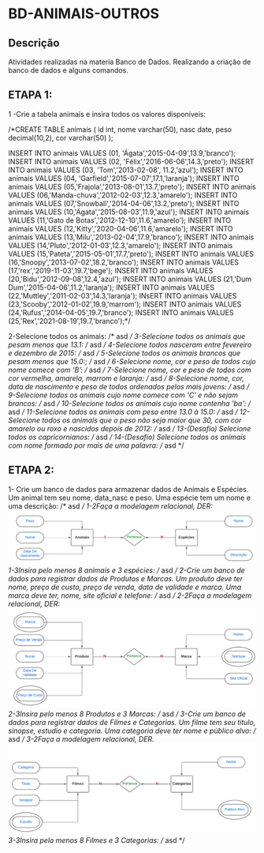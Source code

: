 # BD-ANIMAIS-OUTROS
## Descrição
Atividades realizadas na materia Banco de Dados.
Realizando a criação de banco de dados e alguns comandos.
## ETAPA 1:
1 -Crie a tabela animais e insira todos os valores disponíveis:

/*CREATE TABLE animais (
id int,
nome varchar(50),
nasc date,
peso decimal(10,2),
cor varchar(50)
);

INSERT INTO animais VALUES (01, 'Ágata','2015-04-09',13.9,'branco');
INSERT INTO animais VALUES (02, 'Félix','2016-06-06',14.3,'preto');
INSERT INTO animais VALUES (03, 'Tom','2013-02-08', 11.2,'azul');
INSERT INTO animais VALUES (04, 'Garfield','2015-07-07',17.1,'laranja');
INSERT INTO animais VALUES (05,'Frajola','2013-08-01',13.7,'preto');
INSERT INTO animais VALUES (06,'Manda-chuva','2012-02-03',12.3,'amarelo');
INSERT INTO animais VALUES (07,'Snowball','2014-04-06',13.2,'preto');
INSERT INTO animais VALUES (10,'Ágata','2015-08-03',11.9,'azul');
INSERT INTO animais VALUES (11,'Gato de Botas','2012-12-10',11.6,'amarelo');
INSERT INTO animais VALUES (12,'Kitty','2020-04-06',11.6,'amarelo');
INSERT INTO animais VALUES (13,'Milu','2013-02-04',17.9,'branco');
INSERT INTO animais VALUES (14,'Pluto','2012-01-03',12.3,'amarelo');
INSERT INTO animais VALUES (15,'Pateta','2015-05-01',17.7,'preto');
INSERT INTO animais VALUES (16,'Snoopy','2013-07-02',18.2,'branco');
INSERT INTO animais VALUES (17,'rex','2019-11-03',19.7,'bege');
INSERT INTO animais VALUES (20,'Bidu','2012-09-08',12.4,'azul');
INSERT INTO animais VALUES (21,'Dum Dum','2015-04-06',11.2,'laranja');
INSERT INTO animais VALUES (22,'Muttley','2011-02-03',14.3,'laranja');
INsERT INTO animais VALUES (23,'Scooby','2012-01-02',19.9,'marrom');
INSERT INTO animais VALUES (24,'Rufus','2014-04-05',19.7,'branco');
INSERT INTO animais VALUES (25,'Rex','2021-08-19',19.7,'branco');*/

2-Selecione todos os animais:
/* asd */
3-Selecione todos os animais que pesam menos que 13.1:
/* asd */
4-Selecione todos nasceram entre fevereiro e dezembro de 2015:
/* asd */
5-Selecione todos os animais brancos que pesam menos que 15.0:;
/* asd */
6-Selecione nome, cor e peso de todos cujo nome comece com ’B’:
/* asd */
7-Selecione nome, cor e peso de todos com cor vermelha, amarela, marrom e laranja:
/* asd */
8-Selecione nome, cor, data de nascimento e peso de todos ordenados pelos mais jovens:
/* asd */
9-Selecione todos os animais cujo nome comece com 'C' e não sejam brancos:
/* asd */
10-Selecione todos os animais cujo nome contenha 'ba':
/* asd */
11-Selecione todos os animais com peso entre 13.0 à 15.0:
/* asd */
12-Selecione todos os animais que o peso não seja maior que 30, com cor amarelo ou roxo e nascidos depois de 2012:
/* asd */
13-(Desafio) Selecione todos os capricornianos:
/* asd */
14-(Desafio) Selecione todos os animais com nome formado por mais de uma palavra:
/* asd */

## ETAPA 2:

1- Crie um banco de dados para armazenar dados de Animais e Espécies. Um animal tem seu nome, data_nasc e peso. Uma espécie tem um nome e uma descrição:
/* asd */
1-2Faça a modelagem relacional, DER:
![Etapa 1-2](https://github.com/Ig0rFA/BD-ANIMAIS-OUTROS/blob/main/BD-ANIMAIS-OUTROS/DER-ANIMAIS-ESPECIES.png)
1-3Insira pelo menos 8 animais e 3 espécies:
/* asd */
2-Crie um banco de dados para registrar dados de Produtos e Marcas. Um produto deve ter nome, preço de custo, preço de venda, data de validade e marca. Uma marca deve ter, nome, site oficial e telefone:
/* asd */
2-2Faça a modelagem relacional, DER:
![Etapa 2-2](https://github.com/Ig0rFA/BD-ANIMAIS-OUTROS/blob/main/BD-ANIMAIS-OUTROS/DER-PRODUTO-MARCA.png)
2-3Insira pelo menos 8 Produtos e 3 Marcas:
/* asd */
3-Crie um banco de dados para registrar dados de Filmes e Categorias. Um filme tem seu título, sinopse, estudio e categoria. Uma categoria deve ter nome e público alvo:
/* asd */
3-2Faça a modelagem relacional, DER.
![Etapa 3-2](https://github.com/Ig0rFA/BD-ANIMAIS-OUTROS/blob/main/BD-ANIMAIS-OUTROS/DER-FILMES-CATEGORIAS.png)
3-3Insira pelo menos 8 Filmes e 3 Categorias:
/* asd */
